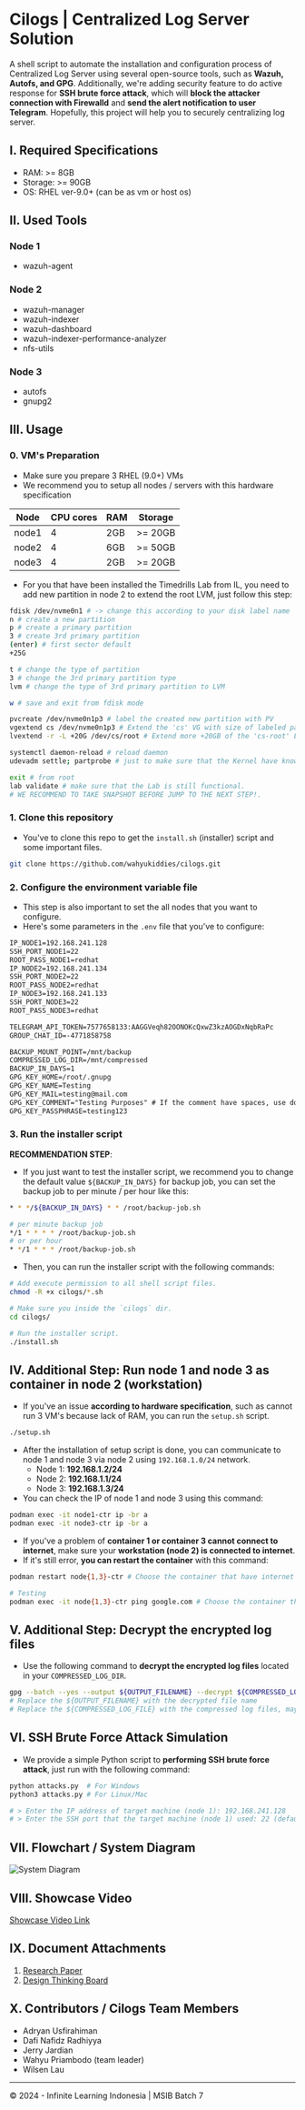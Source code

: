 # Cilogs | Centralized Log Server Solution

A shell script to automate the installation and configuration process of Centralized Log Server using several open-source tools, such as **Wazuh, Autofs, and GPG**. Additionally, we're adding security feature to do active response for **SSH brute force attack**, which will **block the attacker connection with Firewalld** and **send the alert notification to user Telegram**. Hopefully, this project will help you to securely centralizing log server.

## I. Required Specifications

- RAM: >= 8GB
- Storage: >= 90GB
- OS: RHEL ver-9.0+ (can be as vm or host os)

## II. Used Tools

### Node 1

- wazuh-agent

### Node 2

- wazuh-manager
- wazuh-indexer
- wazuh-dashboard
- wazuh-indexer-performance-analyzer
- nfs-utils

### Node 3

- autofs
- gnupg2

## III. Usage

### 0. VM's Preparation

- Make sure you prepare 3 RHEL (9.0+) VMs
- We recommend you to setup all nodes / servers with this hardware specification

Node | CPU cores | RAM | Storage |
---- | --------- | --- | ------- |
node1 | 4        | 2GB | >= 20GB |
node2 | 4        | 6GB | >= 50GB |
node3 | 4        | 2GB | >= 20GB |

- For you that have been installed the Timedrills Lab from IL, you need to add new partition in node 2 to extend the root LVM, just follow this step:

```bash
fdisk /dev/nvme0n1 # -> change this according to your disk label name
n # create a new partition
p # create a primary partition
3 # create 3rd primary partition
(enter) # first sector default
+25G

t # change the type of partition
3 # change the 3rd primary partition type
lvm # change the type of 3rd primary partition to LVM

w # save and exit from fdisk mode

pvcreate /dev/nvme0n1p3 # label the created new partition with PV
vgextend cs /dev/nvme0n1p3 # Extend the 'cs' VG with size of labeled partition
lvextend -r -L +20G /dev/cs/root # Extend more +20GB of the 'cs-root' LVM partition

systemctl daemon-reload # reload daemon
udevadm settle; partprobe # just to make sure that the Kernel have know it that the root LVM is extended.

exit # from root
lab validate # make sure that the Lab is still functional.
# WE RECOMMEND TO TAKE SNAPSHOT BEFORE JUMP TO THE NEXT STEP!.
```

### 1. Clone this repository

- You've to clone this repo to get the `install.sh` (installer) script and some important files.

```bash
git clone https://github.com/wahyukiddies/cilogs.git
```

### 2. Configure the environment variable file

- This step is also important to set the all nodes that you want to configure.
- Here's some parameters in the `.env` file that you've to configure:

```txt
IP_NODE1=192.168.241.128
SSH_PORT_NODE1=22
ROOT_PASS_NODE1=redhat
IP_NODE2=192.168.241.134
SSH_PORT_NODE2=22
ROOT_PASS_NODE2=redhat
IP_NODE3=192.168.241.133
SSH_PORT_NODE3=22
ROOT_PASS_NODE3=redhat

TELEGRAM_API_TOKEN=7577658133:AAGGVeqh82OONOKcQxwZ3kzAOGDxNqbRaPc
GROUP_CHAT_ID=-4771858758

BACKUP_MOUNT_POINT=/mnt/backup
COMPRESSED_LOG_DIR=/mnt/compressed
BACKUP_IN_DAYS=1
GPG_KEY_HOME=/root/.gnupg
GPG_KEY_NAME=Testing
GPG_KEY_MAIL=testing@mail.com
GPG_KEY_COMMENT="Testing Purposes" # If the comment have spaces, use doubtle quotes!
GPG_KEY_PASSPHRASE=testing123
```

### 3. Run the installer script

**RECOMMENDATION STEP**:

- If you just want to test the installer script, we recommend you to change the default value `${BACKUP_IN_DAYS}` for backup job, you can set the backup job to per minute / per hour like this:

```bash
* * */${BACKUP_IN_DAYS} * * /root/backup-job.sh

# per minute backup job
*/1 * * * * /root/backup-job.sh
# or per hour
* */1 * * * /root/backup-job.sh
```

- Then, you can run the installer script with the following commands:

```bash
# Add execute permission to all shell script files.
chmod -R +x cilogs/*.sh

# Make sure you inside the `cilogs` dir.
cd cilogs/

# Run the installer script.
./install.sh
```

## IV. Additional Step: Run node 1 and node 3 as container in node 2 (workstation)

- If you've an issue **according to hardware specification**, such as cannot run 3 VM's because lack of RAM, you can run the `setup.sh` script.

```bash
./setup.sh
```

- After the installation of setup script is done, you can communicate to node 1 and node 3 via node 2 using `192.168.1.0/24` network.
  - Node 1: **192.168.1.2/24**
  - Node 2: **192.168.1.1/24**
  - Node 3: **192.168.1.3/24**
- You can check the IP of node 1 and node 3 using this command:

```bash
podman exec -it node1-ctr ip -br a
podman exec -it node3-ctr ip -br a
```

- If you've a problem of **container 1 or container 3 cannot connect to internet**, make sure your **workstation (node 2) is connected to internet**.
- If it's still error, **you can restart the container** with this command:

```bash
podman restart node{1,3}-ctr # Choose the container that have internet issue

# Testing
podman exec -it node{1,3}-ctr ping google.com # Choose the container that have internet issue
```

## V. Additional Step: Decrypt the encrypted log files

- Use the following command to **decrypt the encrypted log files** located in your `COMPRESSED_LOG_DIR`.

```bash
gpg --batch --yes --output ${OUTPUT_FILENAME} --decrypt ${COMPRESSED_LOG_FILE}
# Replace the ${OUTPUT_FILENAME} with the decrypted file name
# Replace the ${COMPRESSED_LOG_FILE} with the compressed log files, maybe located in /mnt/compressed in default
```

## VI. SSH Brute Force Attack Simulation

- We provide a simple Python script to **performing SSH brute force attack**, just run with the following command:

```sh
python attacks.py  # For Windows
python3 attacks.py # For Linux/Mac

# > Enter the IP address of target machine (node 1): 192.168.241.128
# > Enter the SSH port that the target machine (node 1) used: 22 (default)
```

## VII. Flowchart / System Diagram

![System Diagram](./assets/cilogs-system-diagram.png)

## VIII. Showcase Video

[Showcase Video Link](https://drive.google.com/file/d/1I-DWR-QgCjqltJm6JWp_T122mnSq_0K9/view?usp=drivesdk)

## IX. Document Attachments

1. [Research Paper](https://docs.google.com/document/d/1mPCNVVcSWGiXO0kJXTk8Wg3yfwToL1ag5Z7mYHmOiDo/edit?usp=sharing)
2. [Design Thinking Board](https://miro.com/welcomeonboard/TFFWWTFabEZoVzA4aXlaZnh2bWJVaWpzMWxKaG4yQ24xMzJTeXpTTlVwZjEwZ0hURDdjRk5kdFAybFEwRXEyOXwzNDU4NzY0NjA0MDU0MzUwNTYxfDI=?share_link_id=804140861053)

## X. Contributors / Cilogs Team Members

- Adryan Usfirahiman
- Dafi Nafidz Radhiyya
- Jerry Jardian
- Wahyu Priambodo (team leader)
- Wilsen Lau

---

© 2024 - Infinite Learning Indonesia | MSIB Batch 7
